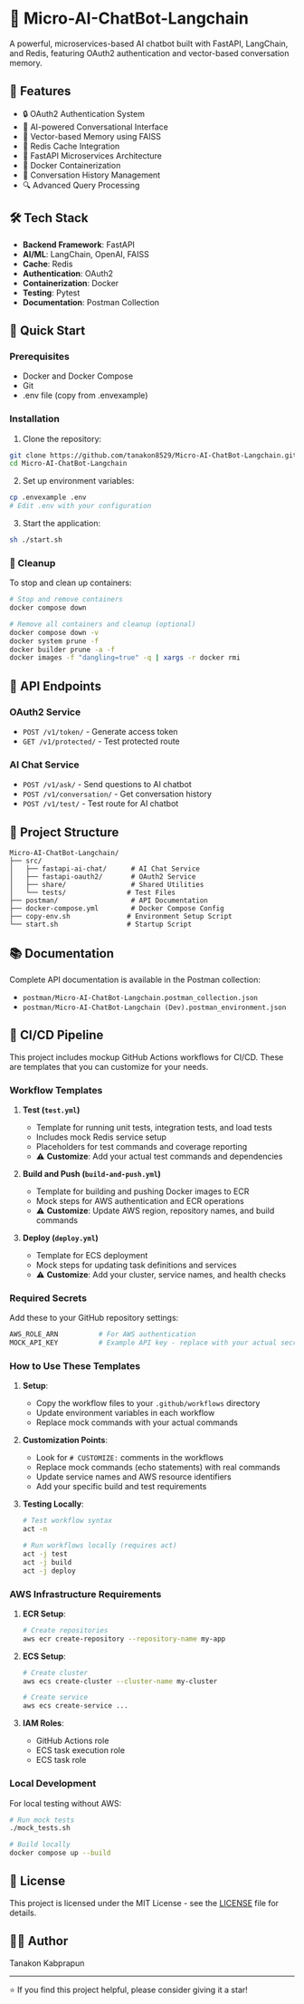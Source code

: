 # 🤖 Micro-AI-ChatBot-Langchain

A powerful, microservices-based AI chatbot built with FastAPI, LangChain, and Redis, featuring OAuth2 authentication and vector-based conversation memory.

## 🌟 Features

- 🔒 OAuth2 Authentication System
- 💬 AI-powered Conversational Interface
- 🧠 Vector-based Memory using FAISS
- 🔄 Redis Cache Integration
- 🚀 FastAPI Microservices Architecture
- 🐳 Docker Containerization
- 📝 Conversation History Management
- 🔍 Advanced Query Processing

## 🛠️ Tech Stack

- **Backend Framework**: FastAPI
- **AI/ML**: LangChain, OpenAI, FAISS
- **Cache**: Redis
- **Authentication**: OAuth2
- **Containerization**: Docker
- **Testing**: Pytest
- **Documentation**: Postman Collection

## 🚀 Quick Start

### Prerequisites

- Docker and Docker Compose
- Git
- .env file (copy from .envexample)

### Installation

1. Clone the repository:
```bash
git clone https://github.com/tanakon8529/Micro-AI-ChatBot-Langchain.git
cd Micro-AI-ChatBot-Langchain
```

2. Set up environment variables:
```bash
cp .envexample .env
# Edit .env with your configuration
```

3. Start the application:
```bash
sh ./start.sh
```

### 🧹 Cleanup

To stop and clean up containers:
```bash
# Stop and remove containers
docker compose down

# Remove all containers and cleanup (optional)
docker compose down -v
docker system prune -f
docker builder prune -a -f
docker images -f "dangling=true" -q | xargs -r docker rmi
```

## 🔌 API Endpoints

### OAuth2 Service
- `POST /v1/token/` - Generate access token
- `GET /v1/protected/` - Test protected route

### AI Chat Service
- `POST /v1/ask/` - Send questions to AI chatbot
- `POST /v1/conversation/` - Get conversation history
- `POST /v1/test/` - Test route for AI chatbot

## 📁 Project Structure

```
Micro-AI-ChatBot-Langchain/
├── src/
│   ├── fastapi-ai-chat/      # AI Chat Service
│   ├── fastapi-oauth2/       # OAuth2 Service
│   ├── share/                # Shared Utilities
│   └── tests/               # Test Files
├── postman/                  # API Documentation
├── docker-compose.yml        # Docker Compose Config
├── copy-env.sh              # Environment Setup Script
└── start.sh                 # Startup Script
```

## 📚 Documentation

Complete API documentation is available in the Postman collection:
- `postman/Micro-AI-ChatBot-Langchain.postman_collection.json`
- `postman/Micro-AI-ChatBot-Langchain (Dev).postman_environment.json`

## 🚀 CI/CD Pipeline

This project includes mockup GitHub Actions workflows for CI/CD. These are templates that you can customize for your needs.

### Workflow Templates

1. **Test (`test.yml`)**
   - Template for running unit tests, integration tests, and load tests
   - Includes mock Redis service setup
   - Placeholders for test commands and coverage reporting
   - ⚠️ **Customize**: Add your actual test commands and dependencies

2. **Build and Push (`build-and-push.yml`)**
   - Template for building and pushing Docker images to ECR
   - Mock steps for AWS authentication and ECR operations
   - ⚠️ **Customize**: Update AWS region, repository names, and build commands

3. **Deploy (`deploy.yml`)**
   - Template for ECS deployment
   - Mock steps for updating task definitions and services
   - ⚠️ **Customize**: Add your cluster, service names, and health checks

### Required Secrets

Add these to your GitHub repository settings:
```bash
AWS_ROLE_ARN          # For AWS authentication
MOCK_API_KEY          # Example API key - replace with your actual secrets
```

### How to Use These Templates

1. **Setup**:
   - Copy the workflow files to your `.github/workflows` directory
   - Update environment variables in each workflow
   - Replace mock commands with your actual commands

2. **Customization Points**:
   - Look for `# CUSTOMIZE:` comments in the workflows
   - Replace mock commands (echo statements) with real commands
   - Update service names and AWS resource identifiers
   - Add your specific build and test requirements

3. **Testing Locally**:
   ```bash
   # Test workflow syntax
   act -n

   # Run workflows locally (requires act)
   act -j test
   act -j build
   act -j deploy
   ```

### AWS Infrastructure Requirements

1. **ECR Setup**:
   ```bash
   # Create repositories
   aws ecr create-repository --repository-name my-app
   ```

2. **ECS Setup**:
   ```bash
   # Create cluster
   aws ecs create-cluster --cluster-name my-cluster

   # Create service
   aws ecs create-service ...
   ```

3. **IAM Roles**:
   - GitHub Actions role
   - ECS task execution role
   - ECS task role

### Local Development

For local testing without AWS:
```bash
# Run mock tests
./mock_tests.sh

# Build locally
docker compose up --build
```

## 📄 License

This project is licensed under the MIT License - see the [LICENSE](LICENSE) file for details.

## 👨‍💻 Author

Tanakon Kabprapun

---
⭐ If you find this project helpful, please consider giving it a star!